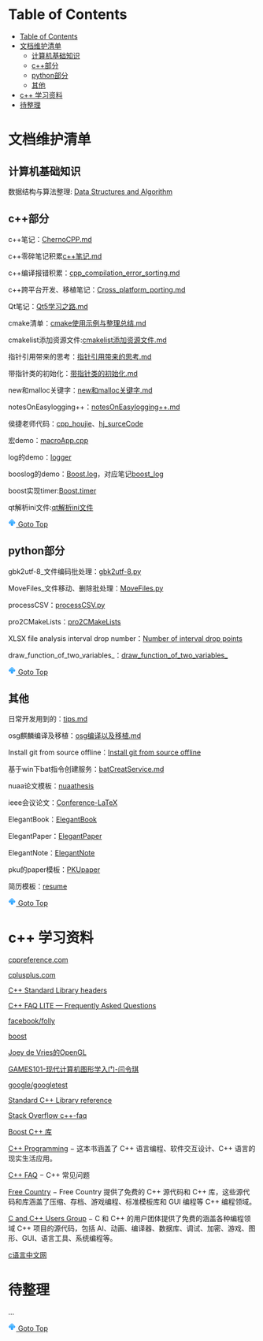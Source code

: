 # Table of Contents
- [Table of Contents](#table-of-contents)
- [文档维护清单](#文档维护清单)
  - [计算机基础知识](#计算机基础知识)
  - [c++部分](#c部分)
  - [python部分](#python部分)
  - [其他](#其他)
- [c++ 学习资料](#c-学习资料)
- [待整理](#待整理)

# 文档维护清单
## 计算机基础知识

数据结构与算法整理: [Data Structures and Algorithm](./code/cpp/DataStructure/README.md)

## c++部分

c++笔记：[ChernoCPP.md](./info/cpp/ChernoCPP.md)

c++零碎笔记积累[c++笔记.md](./info/cpp/c++笔记.md)

c++编译报错积累：[cpp_compilation_error_sorting.md](./info/cpp/cpp_compilation_error_sorting.md)

c++跨平台开发、移植笔记：[Cross_platform_porting.md](./info/cpp/Cross_platform_porting.md)

Qt笔记：[Qt5学习之路.md](./info/Qt/Qt5学习之路.md)

cmake清单：[cmake使用示例与整理总结.md](./info/others/cmake使用示例与整理总结.md)

cmakelist添加资源文件:[cmakelist添加资源文件.md](./info/others/cmakelist添加资源文件.md)

指针引用带来的思考：[指针引用带来的思考.md](./info/cpp/指针引用带来的思考.md)

带指针类的初始化：[带指针类的初始化.md](./info/cpp/带指针类的初始化.md)

new和malloc关键字：[new和malloc关键字.md](./info/cpp/new和malloc关键字.md)

notesOnEasylogging++：[notesOnEasylogging++.md](./info/cpp/notesOnEasylogging++.md)

侯捷老师代码：[cpp_houjie](./info/cpp/cpp_houjie)、[hj_surceCode](./code/cpp/hj_surceCode)

宏demo：[macroApp.cpp](./code/cpp/macroApp.cpp)

log的demo：[logger](./code/cpp/logger/)

booslog的demo：[Boost.log](./code/cpp/BOOSTlog/)，对应笔记[boost_log](./info/cpp/boost_log.md)

boost实现timer:[Boost.timer](./info/cpp/boost_timer.md)

qt解析ini文件:[qt解析ini文件](./code/cpp/QSetting_ini/)

[![top] Goto Top](#table-of-contents)

## python部分

gbk2utf-8_文件编码批处理：[gbk2utf-8.py](./code/Python/gbk2utf-8/main.py)

MoveFiles_文件移动、删除批处理：[MoveFiles.py](./code/Python/MoveFiles/MoveFiles.py)

processCSV：[processCSV.py](./code/Python/processCSV/refactor02.py)

pro2CMakeLists：[pro2CMakeLists](./code/Python/pro2cmakelists/)

XLSX file analysis interval drop number：[Number of interval drop points](./code/Python/statisticalIntervals/main.py)

draw_function_of_two_variables_：[draw_function_of_two_variables_](./code/Python/draw_function_of_two_variables_/main.py)

[![top] Goto Top](#table-of-contents)

## 其他

日常开发用到的：[tips.md](./info/TIPS.md)

osg麒麟编译及移植：[osg编译以及移植.md](./info/others/osg编译以及移植.md)

Install git from source offline：[Install git from source offline](./info/others/Install%20git%20from%20source%20offline.md)

基于win下bat指令创建服务：[batCreatService.md](./info/others/batCreatService.md)

nuaa论文模板：[nuaathesis](./code/LaTex/nuaathesis/)

ieee会议论文：[Conference-LaTeX](./code/LaTex/Conference-LaTeX/)

ElegantBook：[ElegantBook](./code/LaTex/ElegantBook/)

ElegantPaper：[ElegantPaper](./code/LaTex/ElegantPaper/)

ElegantNote：[ElegantNote](./code/LaTex/ElegantNote/)

pku的paper模板：[PKUpaper](./code/LaTex/PKUpaper/)

简历模板：[resume](./code/LaTex/resume/)

[![top] Goto Top](#table-of-contents)


# c++ 学习资料

[cppreference.com](https://en.cppreference.com/w/)

[cplusplus.com](https://cplusplus.com/)

[C++ Standard Library headers](https://en.cppreference.com/w/cpp/header)

[C++ FAQ LITE — Frequently Asked Questions](http://www.sunistudio.com/cppfaq/)

[facebook/folly](https://github.com/facebook/folly)

[boost](https://www.boost.org/)

[Joey de Vries的OpenGL](https://learnopengl-cn.github.io/)

[GAMES101-现代计算机图形学入门-闫令琪](https://www.bilibili.com/video/BV1X7411F744?p=5&vd_source=928ab8f00870337fdf2817d5be74ba86)

[google/googletest](https://github.com/google/googletest)

[Standard C++ Library reference](https://cplusplus.com/reference/)

[Stack Overflow c++-faq](https://stackoverflow.com/questions/tagged/c%2b%2b-faq?sort=votes)

[Boost C++ 库](http://zh.highscore.de/cpp/boost/)

[C++ Programming](https://en.wikibooks.org/wiki/C++_Programming) − 这本书涵盖了 C++ 语言编程、软件交互设计、C++ 语言的现实生活应用。

[C++ FAQ](https://www.parashift.com/c++-faq-lite/index.html#table-of-contents) − C++ 常见问题

[Free Country](https://www.thefreecountry.com/sourcecode/cpp.shtml) − Free Country 提供了免费的 C++ 源代码和 C++ 库，这些源代码和库涵盖了压缩、存档、游戏编程、标准模板库和 GUI 编程等 C++ 编程领域。

[C and C++ Users Group](https://www.hal9k.com/cug/) − C 和 C++ 的用户团体提供了免费的涵盖各种编程领域 C++ 项目的源代码，包括 AI、动画、编译器、数据库、调试、加密、游戏、图形、GUI、语言工具、系统编程等。

[c语言中文网](http://c.biancheng.net/)

# 待整理


...

[![top] Goto Top](#table-of-contents)




[top]: up.png

